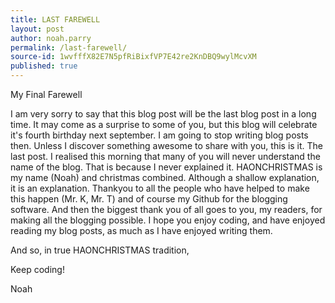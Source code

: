 ```yaml
---
title: LAST FAREWELL
layout: post
author: noah.parry
permalink: /last-farewell/
source-id: 1wvfffX82E7N5pfRiBixfVP7E42re2KnDBQ9wylMcvXM
published: true
---
```

My Final Farewell

I am very sorry to say that this blog post will be the last blog post in a long time. It may come as a surprise to some of you, but this blog will celebrate it's fourth birthday next september. I am going to stop writing blog posts then. Unless I discover something awesome to share with you, this is it. The last post. I realised this morning that many of you will never understand the name of the blog. That is because I never explained it. HAONCHRISTMAS is my name (Noah) and christmas combined. Although a shallow explanation, it is an explanation. Thankyou to all the people who have helped to make this happen (Mr. K, Mr. T) and of course my Github for the blogging software. And then the biggest thank you of all goes to you, my readers, for making all the blogging possible. I hope you enjoy coding, and have enjoyed reading my blog posts, as much as I have enjoyed writing them. 

And so, in true HAONCHRISTMAS tradition,

Keep coding!

Noah

